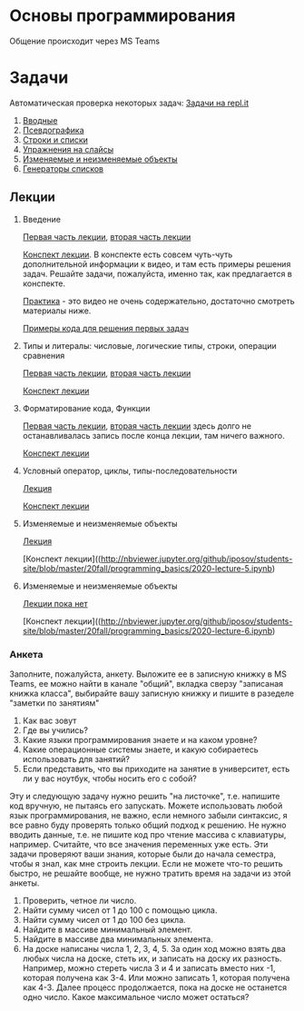 # Основы программирования

Общение происходит через MS Teams

# Задачи

Автоматическая проверка некоторых задач: [Задачи на repl.it](https://repl.it/classroom/invite/Y4lXO57)

1. [Вводные](1_intro.md)
2. [Псевдографика](2_tasks_pseudographics.md)
3. [Строки и списки](3_strings_lists.md)
4. [Упражнения на слайсы](4_slices.md)
5. [Изменяемые и неизменяемые объекты](5_mutable_objects.md)
5. [Генераторы списков](6_list_generators.md)

## Лекции

1.  Введение

    [Первая часть лекции](https://web.microsoftstream.com/video/22bd04c1-9284-4995-9f96-7d1679913b93), [вторая часть лекции](https://web.microsoftstream.com/video/a528822b-55cf-48ef-ae74-53be4b99db13)
 
    [Конспект лекции](http://nbviewer.jupyter.org/github/iposov/students-site/blob/master/20fall/programming_basics/2020-lecture-1.ipynb). В конспекте
есть совсем чуть-чуть дополнительной информации к видео, и там есть примеры решения задач. Решайте задачи, пожалуйста, именно так, как предлагается в конспекте.
  
    [Практика](https://web.microsoftstream.com/video/4c63ef35-518e-4a4e-9433-6892c9d0b711) - это видео не очень содержательно, достаточно смотреть материалы ниже.
  
    [Примеры кода для решения первых задач](basic_code_examples.md)
1.  Типы и литералы: числовые, логические типы, строки, операции сравнения

     [Первая часть лекции](https://web.microsoftstream.com/video/735688ef-c7c7-4830-adfa-f93dfd8e1063), [вторая часть лекции](https://web.microsoftstream.com/video/4bab1099-2985-44ca-894e-cd23cb50d94d3)
     
     [Конспект лекции](http://nbviewer.jupyter.org/github/iposov/students-site/blob/master/20fall/programming_basics/2020-lecture-2.ipynb)
     
1. Форматирование кода, Функции

    [Первая часть лекции](https://web.microsoftstream.com/video/d0872b46-e18c-48c0-92ed-2039234e34d4), [вторая часть лекции](https://web.microsoftstream.com/video/1c9988f4-26c2-4b6e-9c00-bc5819450143) здесь долго не останавливалась запись после конца лекции, там ничего важного.

    [Конспект лекции](http://nbviewer.jupyter.org/github/iposov/students-site/blob/master/20fall/programming_basics/2020-lecture-3.ipynb)
    
1. Условный оператор, циклы, типы-последовательности

    [Лекция](https://web.microsoftstream.com/video/2f654c3c-78ff-4ec2-8b49-78b782ba48ad)
    
    [Конспект лекции](http://nbviewer.jupyter.org/github/iposov/students-site/blob/master/20fall/programming_basics/2020-lecture-4.ipynb)
    
1. Изменяемые и неизменяемые объекты

   [Лекция](https://web.microsoftstream.com/video/711b1b14-e7a0-41cf-b3b1-763761163385)
   
   [Конспект лекции]((http://nbviewer.jupyter.org/github/iposov/students-site/blob/master/20fall/programming_basics/2020-lecture-5.ipynb)
   
1. Изменяемые и неизменяемые объекты

   [Лекции пока нет]()
  
   [Конспект лекции]((http://nbviewer.jupyter.org/github/iposov/students-site/blob/master/20fall/programming_basics/2020-lecture-6.ipynb)


### Анкета

Заполните, пожалуйста, анкету. Выложите ее в записную книжку в MS Teams, ее можно найти 
в канале "общий", вкладка сверзу "записаная книжка класса", выбирайте вашу записную книжку и пишите в разеделе "заметки по занятиям"

1. Как вас зовут
1. Где вы учились?
1. Какие языки программирования знаете и на каком уровне?
1. Какие операционные системы знаете, и какую собираетесь использовать для занятий?
1. Если представить, что вы приходите на занятие в университет, есть ли у вас ноутбук, чтобы носить его с собой?

Эту и следующую задачу нужно решить "на листочке", т.е. напишите код вручную, не пытаясь его запускать.
Можете использовать любой язык программирования, не важно, если немного забыли синтаксис, я все равно буду проверять
только общий подход к решению. Не нужно вводить данные, т.е. не пишите код про чтение массива с клавиатуры, например.
Считайте, что все значения переменных уже есть. Эти задачи проверяют ваши знания, которые были до начала семестра, чтобы
я знал, как мне строить лекции. Если не можете что-то решить быстро, не решайте вообще, не нужно тратить время на задачи из этой анкеты.

1. Проверить, четное ли число.
1. Найти сумму чисел от 1 до 100 с помощью цикла.
1. Найти сумму чисел от 1 до 100 без цикла.
1. Найдите в массиве минимальный элемент.
1. Найдите в массиве два минимальных элемента.
1. На доске написаны числа 1, 2, 3, 4, 5. За один ход можно взять два любых числа на доске, стеть их, и записать на доску их разность. Например,
можно стереть числа 3 и 4 и записать вместо них -1, которая получена как 3-4. Или можно записать 1, которая получена как 4-3. Далее процесс продолжается,
пока на доске не останется одно число. Какое максимальное число может остаться?
